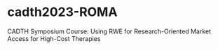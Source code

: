 # cadth2023-ROMA
CADTH Symposium Course: Using RWE for Research-Oriented Market Access for High-Cost Therapies
